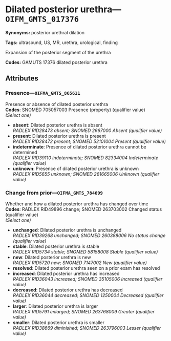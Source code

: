 # Dilated posterior urethra—`OIFM_GMTS_017376`

**Synonyms:** posterior urethral dilation

**Tags:** ultrasound, US, MR, urethra, urological, finding

Expansion of the posterior segment of the urethra

**Codes:** GAMUTS 17376 dilated posterior urethra

## Attributes

### Presence—`OIFMA_GMTS_865611`

Presence or absence of dilated posterior urethra  
**Codes**: SNOMED 705057003 Presence (property) (qualifier value)  
*(Select one)*

- **absent**: Dilated posterior urethra is absent  
_RADLEX RID28473 absent; SNOMED 2667000 Absent (qualifier value)_
- **present**: Dilated posterior urethra is present  
_RADLEX RID28472 present; SNOMED 52101004 Present (qualifier value)_
- **indeterminate**: Presence of dilated posterior urethra cannot be determined  
_RADLEX RID39110 indeterminate; SNOMED 82334004 Indeterminate (qualifier value)_
- **unknown**: Presence of dilated posterior urethra is unknown  
_RADLEX RID5655 unknown; SNOMED 261665006 Unknown (qualifier value)_

### Change from prior—`OIFMA_GMTS_784699`

Whether and how a dilated posterior urethra has changed over time  
**Codes**: RADLEX RID49896 change; SNOMED 263703002 Changed status (qualifier value)  
*(Select one)*

- **unchanged**: Dilated posterior urethra is unchanged  
_RADLEX RID39268 unchanged; SNOMED 260388006 No status change (qualifier value)_
- **stable**: Dilated posterior urethra is stable  
_RADLEX RID5734 stable; SNOMED 58158008 Stable (qualifier value)_
- **new**: Dilated posterior urethra is new  
_RADLEX RID5720 new; SNOMED 7147002 New (qualifier value)_
- **resolved**: Dilated posterior urethra seen on a prior exam has resolved  
- **increased**: Dilated posterior urethra has increased  
_RADLEX RID36043 increased; SNOMED 35105006 Increased (qualifier value)_
- **decreased**: Dilated posterior urethra has decreased  
_RADLEX RID36044 decreased; SNOMED 1250004 Decreased (qualifier value)_
- **larger**: Dilated posterior urethra is larger  
_RADLEX RID5791 enlarged; SNOMED 263768009 Greater (qualifier value)_
- **smaller**: Dilated posterior urethra is smaller  
_RADLEX RID38669 diminished; SNOMED 263796003 Lesser (qualifier value)_